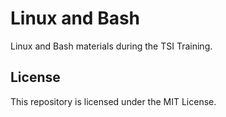 # Linux and Bash

Linux and Bash materials during the TSI Training.

## License

This repository is licensed under the MIT License.
